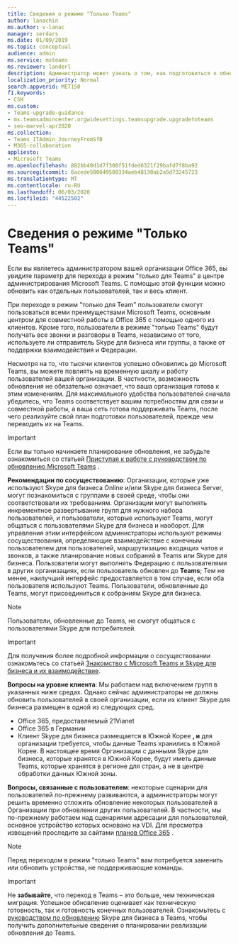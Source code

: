 ```yaml
---
title: Сведения о режиме "Только Teams"
author: lanachin
ms.author: v-lanac
manager: serdars
ms.date: 01/09/2019
ms.topic: conceptual
audience: admin
ms.service: msteams
ms.reviewer: landerl
description: Администратор может узнать о том, как подготовиться к обновлению в режиме "только для Microsoft Teams" в центре администрирования Microsoft Teams.
localization_priority: Normal
search.appverid: MET150
f1.keywords:
- CSH
ms.custom:
- Teams-upgrade-guidance
- ms.teamsadmincenter.orgwidesettings.teamsupgrade.upgradetoteams
- seo-marvel-apr2020
ms.collection:
- Teams_ITAdmin_JourneyFromSfB
- M365-collaboration
appliesto:
- Microsoft Teams
ms.openlocfilehash: 882bb40d1d7f300f51fded6321f29bafd7f8ba92
ms.sourcegitcommit: 6acede580649588334aeb48130ab2a5d73245723
ms.translationtype: MT
ms.contentlocale: ru-RU
ms.lasthandoff: 06/03/2020
ms.locfileid: "44522502"
---
```

# <a name="teams-only-mode-considerations"></a>Сведения о режиме "Только Teams"

Если вы являетесь администратором вашей организации Office 365, вы увидите параметр для перехода в режим "только для Teams" в центре администрирования Microsoft Teams. С помощью этой функции можно обновить как отдельных пользователей, так и весь клиент.  

При переходе в режим "только для Team" пользователи смогут пользоваться всеми преимуществами Microsoft Teams, основным центром для совместной работы в Office 365 с помощью одного из клиентов. Кроме того, пользователи в режиме "только Teams" будут получать все звонки и разговоры в Teams, независимо от того, используете ли отправитель Skype для бизнеса или группы, а также от поддержки взаимодействия и Федерации.

Несмотря на то, что тысячи клиентов успешно обновились до Microsoft Teams, вы можете повлиять на временную шкалу и работу пользователей вашей организации. В частности, возможность обновления не обязательно означает, что ваша организация готова к этим изменениям. Для максимального удобства пользователей сначала убедитесь, что Teams соответствует вашим потребностям для связи и совместной работы, а ваша сеть готова поддерживать Teams, после чего реализуйте свой план подготовки пользователей, прежде чем переводить их на Teams. 

> [!IMPORTANT]
> Если вы только начинаете планирование обновления, не забудьте ознакомиться со статьей [Приступая к работе с руководством по обновлению Microsoft Teams](upgrade-start-here.md) . 

**Рекомендации по сосуществованию**: Организации, которые уже используют Skype для бизнеса Online и/или Skype для бизнеса Server, могут познакомиться с группами в своей среде, чтобы они соответствовали их требованиям. Организации могут выполнять инкрементное развертывание групп для нужного набора пользователей, и пользователи, которые используют Teams, могут общаться с пользователями Skype для бизнеса и наоборот. Для управления этим интерфейсом администраторы используют режимы сосуществования, определяющие взаимодействие с конечным пользователем для пользователей, маршрутизацию входящих чатов и звонков, а также планирование новых собраний в Teams или Skype для бизнеса. Пользователи могут выполнять Федерацию с пользователями в других организациях, если пользователь обновлен до **Teams**; Тем не менее, наилучший интерфейс предоставляется в том случае, если оба пользователя используют Teams. Пользователи, обновленные до Teams, могут присоединиться к собраниям Skype для бизнеса. 

> [!NOTE]
> Пользователи, обновленные до Teams, не смогут общаться с пользователями Skype для потребителей.

> [!IMPORTANT]
> Для получения более подробной информации о сосуществовании ознакомьтесь со статьей [Знакомство с Microsoft Teams и Skype для бизнеса и их взаимодействие](teams-and-skypeforbusiness-coexistence-and-interoperability.md). 

**Вопросы на уровне клиента**: Мы работаем над включением групп в указанных ниже средах. Однако сейчас администраторы не должны обновить пользователей в своей организации, если их клиент Skype для бизнеса размещен в одной из следующих сред.

 - Office 365, предоставляемый 21Vianet
 - Office 365 в Германии
 - Клиент Skype для бизнеса размещается в Южной Корее **, и** для организации требуется, чтобы данные Teams хранились в Южной Корее. В настоящее время Организации с данными Skype для бизнеса, которые хранятся в Южной Корее, будут иметь данные Teams, которые хранятся в регионе для стран, а не в центре обработки данных Южной зоны.

**Вопросы, связанные с пользователем**: некоторые сценарии для пользователей по-прежнему развиваются, а администраторы могут решить временно отложить обновление некоторых пользователей в Организации при обновлении других пользователей. В частности, мы по-прежнему работаем над сценариями адресации для пользователей, основное устройство которых основано на VDI. Для просмотра извещений проследите за сайтами [планов Office 365](https://www.microsoft.com/microsoft-365/roadmap) .

> [!NOTE]
> Перед переходом в режим "только Teams" вам потребуется заменить или обновить устройства, не поддерживающие команды. 

> [!IMPORTANT]
> Не **забывайте**, что переход в Teams – это больше, чем техническая миграция. Успешное обновление оценивает как техническую готовность, так и готовность конечных пользователей. Ознакомьтесь с [руководством по обновлению](upgrade-framework.md) Skype для бизнеса в Teams, чтобы получить дополнительные сведения о планировании реализации обновления до Teams.  
